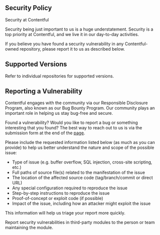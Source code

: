 ## Security Policy

Security at Contentful

Security being just important to us is a huge understatement. Security is a top priority at Contentful, and we live it in our day-to-day activities.

If you believe you have found a security vulnerability in any Contentful-owned repository, please report it to us as described below.

## Supported Versions

Refer to individual repositories for supported versions.

## Reporting a Vulnerability

Contentful engages with the community via our Responsible Disclosure Program, also known as our Bug Bounty Program. Our community plays an important role in helping us stay bug-free and secure.

Found a vulnerability? Would you like to report a bug or something interesting that you found? The best way to reach out to us is via the submission form at the end of the [page](https://www.contentful.com/security/).

Please include the requested information listed below (as much as you can provide) to help us better understand the nature and scope of the possible issue:

* Type of issue (e.g. buffer overflow, SQL injection, cross-site scripting, etc.)
* Full paths of source file(s) related to the manifestation of the issue
* The location of the affected source code (tag/branch/commit or direct URL)
* Any special configuration required to reproduce the issue
* Step-by-step instructions to reproduce the issue
* Proof-of-concept or exploit code (if possible)
* Impact of the issue, including how an attacker might exploit the issue

This information will help us triage your report more quickly.

Report security vulnerabilities in third-party modules to the person or team maintaining the module.

